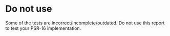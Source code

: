 # Do not use

Some of the tests are incorrect/incomplete/outdated. Do not use this report to test your PSR-16 implementation.
